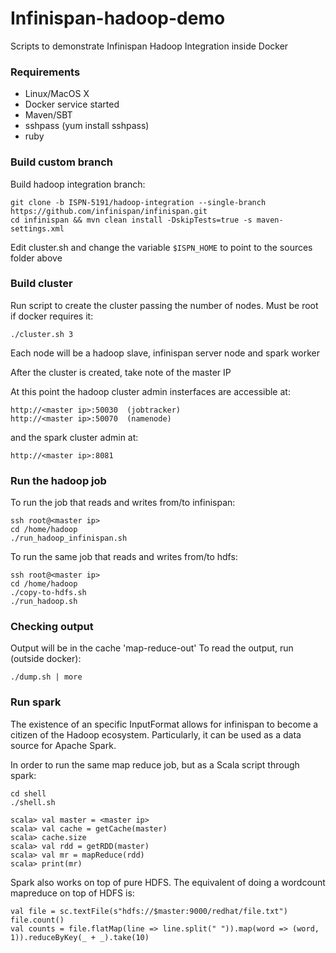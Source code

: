 # Infinispan-hadoop-demo


Scripts to demonstrate Infinispan Hadoop Integration inside Docker

### Requirements

* Linux/MacOS X
* Docker service started
* Maven/SBT
* sshpass (yum install sshpass)
* ruby

### Build custom branch 

Build hadoop integration branch:
```
git clone -b ISPN-5191/hadoop-integration --single-branch https://github.com/infinispan/infinispan.git
cd infinispan && mvn clean install -DskipTests=true -s maven-settings.xml
```

Edit cluster.sh and change the variable ```$ISPN_HOME``` to point to the sources folder above 

### Build cluster

Run script to create the cluster passing the number of nodes. Must be root if docker requires it:

```./cluster.sh 3``` 

Each node will be a hadoop slave, infinispan server node and spark worker

After the cluster is created, take note of the master IP

At this point the hadoop cluster admin insterfaces are accessible at:

```
http://<master ip>:50030  (jobtracker)
http://<master ip>:50070  (namenode)
```

and the spark cluster admin at:
 
```
http://<master ip>:8081
```

### Run the hadoop job

To run the job that reads and writes from/to infinispan:

``` 
ssh root@<master ip>
cd /home/hadoop
./run_hadoop_infinispan.sh
```

To run the same job that reads and writes from/to hdfs:

```
ssh root@<master ip>
cd /home/hadoop
./copy-to-hdfs.sh
./run_hadoop.sh
```

### Checking output

Output will be in the cache 'map-reduce-out'
To read the output, run (outside docker):

``` ./dump.sh | more ```


### Run spark 

The existence of an specific InputFormat allows for infinispan to become a citizen of the Hadoop ecosystem. Particularly,
it can be used as a data source for Apache Spark.

In order to run the same map reduce job, but as a Scala script through spark:


```
cd shell
./shell.sh
```

```
scala> val master = <master ip>
scala> val cache = getCache(master)
scala> cache.size
scala> val rdd = getRDD(master)
scala> val mr = mapReduce(rdd)
scala> print(mr)
```

Spark also works on top of pure HDFS. The equivalent of doing a wordcount mapreduce on top of HDFS is:


```
val file = sc.textFile(s"hdfs://$master:9000/redhat/file.txt")
file.count()
val counts = file.flatMap(line => line.split(" ")).map(word => (word, 1)).reduceByKey(_ + _).take(10)
```

